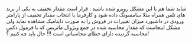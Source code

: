 شاید شما هم با این مشکل روبرو شده باشید :
    قرار است مقدار تخفیف به یکی از برند های تلفن همراه مثلا سامسونگ داده شود و کارفرما با انتخاب مقدار تخفیف از پارامتر ورودی در داشبورد میزان تغییرات در فروش را به صورت داینامیک مشاهده نماید 
ولی مشکل اینجاست که مقدار محاسبه شده در جمع ویژوال ماتریس که با فرمول دکس محاسبه گردیده دارای خطای محاسباتی است !!!
حال باید چه کنیم ؟!
